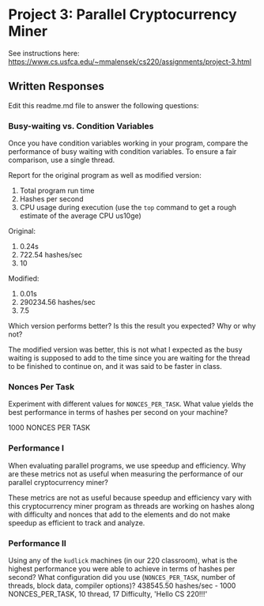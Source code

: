 # Project 3: Parallel Cryptocurrency Miner

See instructions here: https://www.cs.usfca.edu/~mmalensek/cs220/assignments/project-3.html

## Written Responses

Edit this readme.md file to answer the following questions:

### Busy-waiting vs. Condition Variables

Once you have condition variables working in your program, compare the performance of busy waiting with condition variables. To ensure a fair comparison, use a single thread.

Report for the original program as well as modified version:

1. Total program run time
2. Hashes per second
3. CPU usage during execution (use the `top` command to get a rough estimate of the average CPU us10ge)

Original:
1. 0.24s
2. 722.54 hashes/sec
3. 10

Modified:
1. 0.01s
2. 290234.56 hashes/sec
3. 7.5

Which version performs better? Is this the result you expected? Why or why not?

The modified version was better, this is not what I expected as the busy waiting is supposed to add to the time since you are waiting for the thread to be finished to continue on, and it was said to be faster in class.

### Nonces Per Task

Experiment with different values for `NONCES_PER_TASK`. What value yields the best performance in terms of hashes per second on your machine?

1000 NONCES PER TASK

### Performance I

When evaluating parallel programs, we use speedup and efficiency. Why are these metrics not as useful when measuring the performance of our parallel cryptocurrency miner?

These metrics are not as useful because speedup and efficiency vary with this cryptocurrency miner program as threads are working on hashes along with difficulty and nonces that add to the elements and do not make speedup as efficient to track and analyze.  

### Performance II

Using any of the `kudlick` machines (in our 220 classroom), what is the highest performance you were able to achieve in terms of hashes per second? What configuration did you use (`NONCES_PER_TASK`, number of threads, block data, compiler options)?
438545.50 hashes/sec - 1000 NONCES_PER_TASK, 10 thread, 17 Difficulty, 'Hello CS 220!!!'
 
